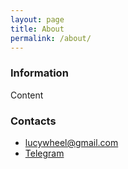 ```yaml
---
layout: page
title: About
permalink: /about/
---
```


### Information


Content

### Contacts
- [lucywheel@gmail.com](mailto:lucywheel@gmail.com)
- [Telegram](https://teleg.run/lucywheel)